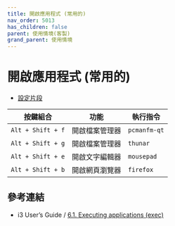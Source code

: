 ```yaml
---
title: 開啟應用程式 (常用的)
nav_order: 5013
has_children: false
parent: 使用情境(客製)
grand_parent: 使用情境
---
```



# 開啟應用程式 (常用的)

* [設定片段](https://github.com/samwhelp/note-about-i3wm/blob/gh-pages/_demo/config/i3wm-config/main/config/i3/gen/i3wm-gen-rc/Section/Subject/Application/Keybind/Favorite.conf)

| 按鍵組合          | 功能           | 執行指令     |
| ----------------- | -------------- | ------------ |
| `Alt + Shift + f` | 開啟檔案管理器 | `pcmanfm-qt` |
| `Alt + Shift + g` | 開啟檔案管理器 | `thunar`     |
| `Alt + Shift + e` | 開啟文字編輯器 | `mousepad`   |
| `Alt + Shift + b` | 開啟網頁瀏覽器 | `firefox`    |


## 參考連結

* i3 User’s Guide / [6.1. Executing applications (exec)](https://i3wm.org/docs/userguide.html#exec)

